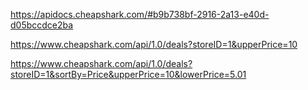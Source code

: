 https://apidocs.cheapshark.com/#b9b738bf-2916-2a13-e40d-d05bccdce2ba


https://www.cheapshark.com/api/1.0/deals?storeID=1&upperPrice=10



https://www.cheapshark.com/api/1.0/deals?storeID=1&sortBy=Price&upperPrice=10&lowerPrice=5.01